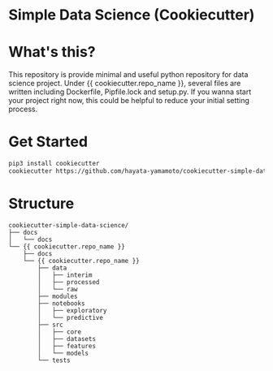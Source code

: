 # Simple Data Science (Cookiecutter)

# What's this?

This repository is provide minimal and useful python repository for data science project. Under {{ cookiecutter.repo_name }}, several files are written including Dockerfile, Pipfile.lock and setup.py. If you wanna start your project right now, this could be helpful to reduce your initial setting process. 

# Get Started 

```bash
pip3 install cookiecutter 
cookiecutter https://github.com/hayata-yamamoto/cookiecutter-simple-data-science
```


# Structure 

```text
cookiecutter-simple-data-science/
├── docs
│   └── docs
└── {{ cookiecutter.repo_name }}
    ├── docs
    └── {{ cookiecutter.repo_name }}
        ├── data
        │   ├── interim
        │   ├── processed
        │   └── raw
        ├── modules
        ├── notebooks
        │   ├── exploratory
        │   └── predictive
        ├── src
        │   ├── core
        │   ├── datasets
        │   ├── features
        │   └── models
        └── tests
```
